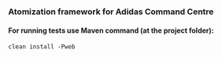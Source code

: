 ### Atomization framework for Adidas Command Centre 

#### For running tests use Maven command (at the project folder):

    clean install -Pweb